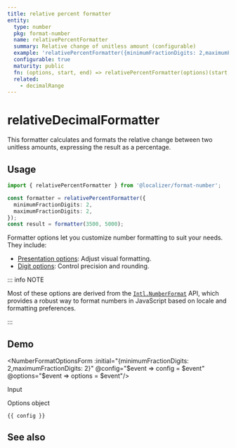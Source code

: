 ```yaml
---
title: relative percent formatter
entity:
  type: number
  pkg: format-number
  name: relativePercentFormatter
  summary: Relative change of unitless amount (configurable)
  example: 'relativePercentFormatter({minimumFractionDigits: 2,maximumFractionDigits: 2})(3500, 5000)'
  configurable: true
  maturity: public
  fn: (options, start, end) => relativePercentFormatter(options)(start, end)
  related:
    - decimalRange
---
```


# relativeDecimalFormatter <Package name="format-number"/>

This formatter calculates and formats the relative change between two unitless amounts, expressing the result as a percentage.

## Usage

```typescript twoslash
import { relativePercentFormatter } from '@localizer/format-number';

const formatter = relativePercentFormatter({
  minimumFractionDigits: 2,
  maximumFractionDigits: 2,
});
const result = formatter(3500, 5000);
```

Formatter options let you customize number formatting to suit your needs. They include:

- [Presentation options](./options/presentation-options.md): Adjust visual formatting.
- [Digit options](./options/digit-options.md): Control precision and rounding.

::: info NOTE

Most of these options are derived from the [`Intl.NumberFormat`](https://developer.mozilla.org/en-US/docs/Web/JavaScript/Reference/Global_Objects/Intl/NumberFormat/NumberFormat) API, which provides a robust way to format numbers in JavaScript based on locale and formatting preferences.

:::

## Demo

<script setup>
  import { ref, computed, watch } from 'vue';
  import { NForm, NFormItem } from 'naive-ui/es/form';
  import { NInputNumber } from 'naive-ui/es/input-number';
  import { NSelect } from 'naive-ui/es/select';
  import { NDivider } from 'naive-ui/es/divider';
  import { NCollapse, NCollapseItem } from 'naive-ui/es/collapse';
  import NumberFormatOptionsForm from './NumberFormatOptionsForm.vue';

  const start = ref(3500);
  const end = ref(5000);
  const config = ref();
  const options = ref({});
</script>

<EntityDemo :args="[options, start, end]">

<NumberFormatOptionsForm :initial="{minimumFractionDigits: 2,maximumFractionDigits: 2}" @config="$event => config = $event" @options="$event => options = $event"/>

<NDivider title-placement="left">Input</NDivider>
<NFormItem label="Value before change"><NInputNumber clearable v-model:value="start" /></NFormItem>
<NFormItem label="Value after change"><NInputNumber clearable v-model:value="end" /></NFormItem>

<NDivider title-placement="left">Options object</NDivider>

```-vue
{{ config }}
```

</EntityDemo>

## See also

<Entities />
